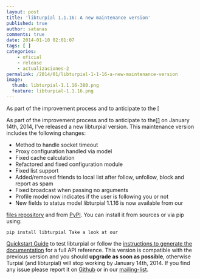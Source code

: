 ```yaml
---
layout: post
title: 'libturpial 1.1.16: A new maintenance version'
published: true
author: satanas
comments: true
date: 2014-01-10 02:01:07
tags: [ ]
categories:
    - oficial
    - release
    - actualizaciones-2
permalink: /2014/01/libturpial-1-1-16-a-new-maintenance-version
image: 
  thumb: libturpial-1.1.16-380.png
  feature: libturpial-1.1.16.png
---
```



 As part of the improvement process and to anticipate to the [

 As part of the improvement process and to anticipate to the][1] on January 14th, 2014, I've released a new libturpial version. This maintenance version includes the following changes: 

  * Method to handle socket timeout
  * Proxy configuration handled via model
  * Fixed cache calculation
  * Refactored and fixed configuration module
  * Fixed list support
  * Added/removed friends to local list after follow, unfollow, block and report as spam
  * Fixed broadcast when passing no arguments
  * Profile model now indicates if the user is following you or not
  * New fields to status model libturpial 1.1.16 is now available from our 

[files repository][2] and from [PyPI][3]. You can install it from sources or via pip using: 

    pip install libturpial Take a look at our 

[Quickstart Guide][4] to test libturpial or follow the [instructions to generate the documentation][5] for a full API reference. This version is compatible with the previous version and you should **upgrade as soon as possible**, otherwise Turpial (and libturpial) will stop working by January 14th, 2014. If you find any issue please report it on [Github][6] or in our [mailing-list][7].

 [1]: https://dev.twitter.com/discussions/24239
 [2]: http://files.turpial.org.ve/sources/stable
 [3]: https://pypi.python.org/pypi/libturpial
 [4]: https://github.com/Turpial/libturpial/blob/development/docs/quickstart.rst
 [5]: https://github.com/Turpial/libturpial#documentation
 [6]: https://github.com/Turpial/libturpial/issues
 [7]: https://groups.google.com/forum/#!forum/turpial-dev
